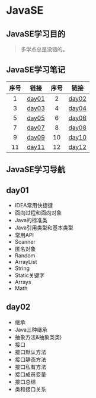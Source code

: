 # JavaSE

## JavaSE学习目的

> 多学点总是没错的。

## JavaSE学习笔记

| 序号 |           链接            | 序号 |           链接            |
| :--: | :-----------------------: | :--: | :-----------------------: |
|  1   | [day01](./day01/day01.md) |  2   | [day02](./day02/day02.md) |
|  3   | [day03](./day03/day03.md) |  4   | [day04](./day04/day04.md) |
|  5   | [day05](./day05/day05.md) |  6   | [day06](./day06/day06.md) |
|  7   | [day07](./day07/day07.md) |  8   | [day08](./day08/day08.md) |
|  9   | [day09](./day09/day09.md) |  10  | [day10](./day10/day10.md) |
|  11  | [day11](./day11/day11.md) |  12  | [day12](./day12/day12.md) |

## JavaSE学习导航

## day01

- IDEA常用快捷键
- 面向过程和面向对象
- Java的标准类
- Java引用类型和基本类型
- 常用API
- Scanner
- 匿名对象
- Random
- ArrayList
- String
- Static关键字
- Arrays
- Math

## day02

- 继承
- Java三种继承
- 抽象方法&抽象类类)
- 接口
- 接口默认方法
- 接口静态方法
- 接口私有方法
- 接口成员变量
- 接口总结
- 类和接口关系